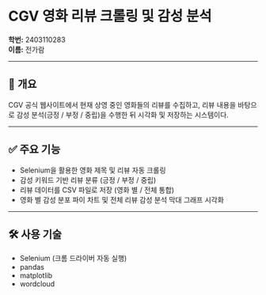 
# CGV 영화 리뷰 크롤링 및 감성 분석

**학번:** 2403110283  
**이름:** 전가람

---

## 📌 개요
CGV 공식 웹사이트에서 현재 상영 중인 영화들의 리뷰를 수집하고, 리뷰 내용을 바탕으로 감성 분석(긍정 / 부정 / 중립)을 수행한 뒤 시각화 및 저장하는 시스템이다.

---

## ✅ 주요 기능
- Selenium을 활용한 영화 제목 및 리뷰 자동 크롤링
- 감성 키워드 기반 리뷰 분류 (긍정 / 부정 / 중립)
- 리뷰 데이터를 CSV 파일로 저장 (영화 별 / 전체 통합)
- 영화 별 감성 분포 파이 차트 및 전체 리뷰 감성 분석 막대 그래프 시각화

---

## 🛠 사용 기술
- Selenium (크롬 드라이버 자동 실행)
- pandas
- matplotlib
- wordcloud
